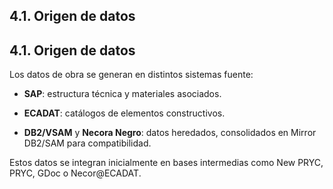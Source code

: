## 4.1. Origen de datos

## 4.1. Origen de datos

Los datos de obra se generan en distintos sistemas fuente:

- **SAP**: estructura técnica y materiales asociados.

- **ECADAT**: catálogos de elementos constructivos.

- **DB2/VSAM** y **Necora Negro**: datos heredados, consolidados en Mirror DB2/SAM para compatibilidad.

Estos datos se integran inicialmente en bases intermedias como New PRYC, PRYC, GDoc o Necor@ECADAT.
